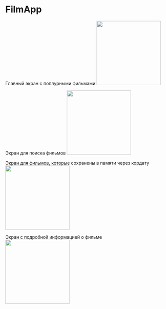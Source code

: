 # FilmApp

Главный экран с поплурными фильмами
<img src="https://user-images.githubusercontent.com/34156108/130792006-9be5062e-7107-49f7-a833-54f606e3ed73.png" width="200" />

Экран для поиска фильмов 
<img src="https://user-images.githubusercontent.com/34156108/130792103-0bb8e473-0d62-431f-b495-d0fe5b841608.png" width="200" />

Экран для фильмов, которые сохранены в памяти через кордату
<img src="https://user-images.githubusercontent.com/34156108/130792164-0fbb9f81-40cd-41cc-84f5-7a80bc9b1bec.png" width="200" />

Экран с подробной информацией о фильме
<img src="https://user-images.githubusercontent.com/34156108/130794106-cfc56bf4-bca0-4ae3-93cb-9d34449cf85b.png" width="200" />
